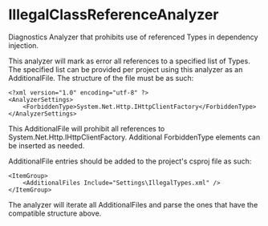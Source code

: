 # IllegalClassReferenceAnalyzer
Diagnostics Analyzer that prohibits use of referenced Types in dependency injection.

This analyzer will mark as error all references to a specified list of Types. The specified list can be provided per project using this analyzer as an AdditionalFile. The structure of the file must be as such:

```
<?xml version="1.0" encoding="utf-8" ?>
<AnalyzerSettings>
	<ForbiddenType>System.Net.Http.IHttpClientFactory</ForbiddenType>
</AnalyzerSettings>
```

This AdditionalFile will prohibit all references to System.Net.Http.IHttpClientFactory. Additional ForbiddenType elements can be inserted as needed.

AdditionalFile entries should be added to the project's csproj file as such:

```
<ItemGroup>
	<AdditionalFiles Include="Settings\IllegalTypes.xml" />
</ItemGroup>
```

The analyzer will iterate all AdditionalFiles and parse the ones that have the compatible structure above.
